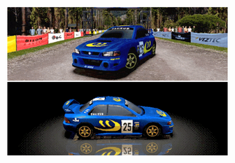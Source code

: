 <div align="center">
  <img src="./taurus_view_loop.gif" alt="Old School Rally GIF" width="900"/>
  <img src="./cars_spin.gif" alt="Old School Rally GIF" width="900"/>
</div>
